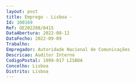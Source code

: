 ```yaml
--- 
layout: post
title: Emprego - Lisboa - 
Id: 100169
Ref: OE202208/0415
DataAbertura: 2022-08-12
DataFecho: 2022-09-09
Trabalho: 
Empregador: Autoridade Nacional de Comunicações
Descricao: Auditor Interno
CodigoPostal: 1099-017 LISBOA
Concelho: Lisboa
Distrito: Lisboa
--- 
```

